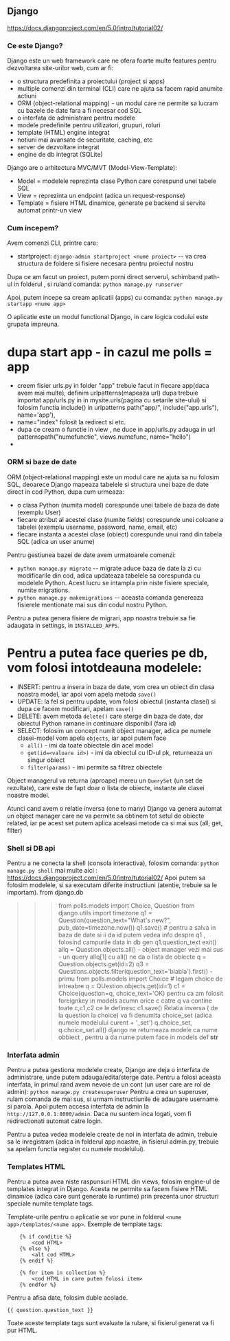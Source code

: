 ## Django
https://docs.djangoproject.com/en/5.0/intro/tutorial02/
### Ce este Django?

Django este un web framework care ne ofera foarte multe features pentru dezvoltarea site-urilor web, cum ar fi:
- o structura predefinita a proiectului (project si apps)
- multiple comenzi din terminal (CLI) care ne ajuta sa facem rapid anumite actiuni
- ORM (object-relational mapping) - un modul care ne permite sa lucram cu bazele de date fara a fi necesar cod SQL
- o interfata de administrare pentru modele
- modele predefinite pentru utilizatori, grupuri, roluri
- template (HTML) engine integrat
- notiuni mai avansate de securitate, caching, etc
- server de dezvoltare integrat
- engine de db integrat (SQLite)


Django are o arhitectura MVC/MVT (Model-View-Template):
- Model = modelele reprezinta clase Python care corespund unei tabele SQL
- View = reprezinta un endpoint (adica un request-response)
- Template = fisiere HTML dinamice, generate pe backend si servite automat printr-un view


### Cum incepem?

Avem comenzi CLI, printre care:
- startproject: `django-admin startproject <nume proiect>` -- va crea structura de foldere si fisiere necesara pentru proiectul nostru

Dupa ce am facut un proiect, putem porni direct serverul, schimband path-ul in folderul <nume proiect>,
si ruland comanda:
`python manage.py runserver`

Apoi, putem incepe sa cream aplicatii (apps) cu comanda:
`python manage.py startapp <nume app>`

O aplicatie este un modul functional Django, in care logica codului este grupata impreuna.

# dupa start app - in cazul me polls = app
- creem fisier urls.py  in folder "app" trebuie facut in fiecare app(daca avem mai multe), definim urlpatterns(mapeaza url) 
dupa trebuie importat app/urls.py in  in mysite.urls(pagina cu setarile site-ului) si folosim functia include() in urlpatterns
path("app/", include("app.urls"), name='app'),
 - name="index" folosit la redirect si etc.
- dupa ce cream o functie in view , ne duce in app/urls.py adauga in url patternspath("numefunctie", views.numefunc, name="hello")
- 

### ORM si baze de date

ORM (object-relational mapping) este un modul care ne ajuta sa nu folosim SQL, deoarece Django mapeaza
tabelele si structura unei baze de date direct in cod Python, dupa cum urmeaza:
- o clasa Python (numita model) corespunde unei tabele de baza de date (exemplu User)
- fiecare atribut al acestei clase (numite fields) corespunde unei coloane a tabelei (exemplu username, password, name, email, etc)
- fiecare instanta a acestei clase (obiect) corespunde unui rand din tabela SQL (adica un user anume)

Pentru gestiunea bazei de date avem urmatoarele comenzi:
- `python manage.py migrate` -- migrate aduce baza de date la zi cu modificarile din cod, adica updateaza tabelele
    sa corespunda cu modelele Python. Acest lucru se intampla prin niste fisiere speciale, numite migrations.
- `python manage.py makemigrations` -- aceasta comanda genereaza fisierele mentionate mai sus din codul nostru Python.

Pentru a putea genera fisiere de migrari, app noastra trebuie sa fie adaugata in settings, in `INSTALLED_APPS`. 

# Pentru a putea face queries pe db, vom folosi intotdeauna modelele:
- INSERT: pentru a insera in baza de date, vom crea un obiect din clasa noastra model, iar apoi vom apela metoda `save()`
- UPDATE: la fel si pentru update, vom folosi obiectul (instanta clasei) si dupa ce facem modificari, apelam `save()`
- DELETE: avem metoda `delete()` care sterge din baza de date, dar obiectul Python ramane in continuare disponibil (fara id)
- SELECT: folosim un concept numit object manager, adica pe numele clasei-model vom apela `objects`, iar apoi putem face
  - `all()` - imi da toate obiectele din acel model
  - `get(id=<valoare id>)` - imi da obiectul cu ID-ul pk, returneaza un singur obiect
  - `filter(params)` - imi permite sa filtrez obiectele

Object managerul va returna (aproape) mereu un `QuerySet` (un set de rezultate), care este de fapt doar o lista de obiecte,
instante ale clasei noastre model.

Atunci cand avem o relatie inversa (one to many) Django va genera automat un object manager care ne va permite sa obtinem
tot setul de obiecte related, iar pe acest set putem aplica aceleasi metode ca si mai sus (all, get, filter)


### Shell si DB api

Pentru a ne conecta la shell (consola interactiva), folosim comanda:
`python manage.py shell`
mai multe aici : https://docs.djangoproject.com/en/5.0/intro/tutorial02/
Apoi putem sa folosim modelele, si sa executam diferite instructiuni (atentie, trebuie sa le importam).
from django.db
>>> from polls.models import Choice, Question 
> from django.utils import timezone
q1  = Question(question_text="What's new?", pub_date=timezone.now())
q1.save()  # pentru a salva in baza de date si ii da id
> putem vedea info despre q1  , folosind campurile data in db gen q1.question_text
> exit()
> allq = Question.objects.all()  - object manager vezi mai sus - un query allq[1] cu all() ne da o lista de obiecte
> q = Question.objects.get(id=2)
> q3 = Questions.objects.filter(question_text='blabla').first() - primu
>>> from polls.models import Choice  # legam choice de intreabre 
> q = QUestion.objects.get(id=1)
> c1 = Choice(question=q, choice_text='OK) pentru ca am folosit foreignkey in models acumn orice c catre q va 
contine toate c,c1,c2 ce le definesc
> c1.save()
> Relatia inversa ( de la question la choice) va fi denumita choice_set (adica numele modelului curent + '_set') 
q.choice_set, q.choice_set.all() django ne returneaza modele ca nume obbiect , pentru a da nume putem face in models def __str__

### Interfata admin

Pentru a putea gestiona modelele create, Django are deja o interfata de administrare, unde putem adauga/edita/sterge date.
Pentru a folosi aceasta interfata, in primul rand avem nevoie de un cont (un user care are rol de admin):
`python manage.py createsuperuser`
Pentru a crea un superuser, rulam comanda de mai sus, si urmam instructiunile de adaugare username si parola.
Apoi putem accesa interfata de admin la `http://127.0.0.1:8000/admin`. Daca nu suntem inca logati, vom fi redirectionati automat catre login.

Pentru a putea vedea modelele create de noi in interfata de admin, trebuie sa le inregistram (adica in folderul app noastre,
in fisierul admin.py, trebuie sa apelam functia register cu numele modelului).


### Templates HTML

Pentru a putea avea niste raspunsuri HTML din views, folosim engine-ul de templates integrat in Django.
Acesta ne permite sa facem fisiere HTML dinamice (adica care sunt generate la runtime) prin prezenta unor
structuri speciale numite template tags.

Template-urile pentru o aplicatie se vor pune in folderul `<nume app>/templates/<nume app>`.
Exemple de template tags:
```
    {% if conditie %}
        <cod HTML>
    {% else %}
        <alt cod HTML>
    {% endif %}
```
```ignorelang
    {% for item in collection %}
        <cod HTML in care putem folosi item>
    {% endfor %}
```

Pentru a afisa date, folosim duble acolade.
```ignorelang
{{ question.question_text }}
```

Toate aceste template tags sunt evaluate la rulare, si fisierul generat va fi pur HTML.